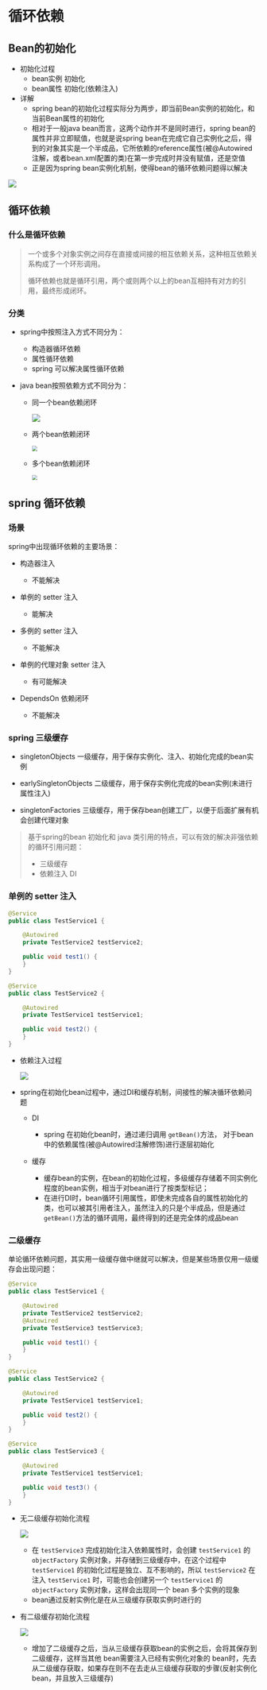 # 循环依赖

## Bean的初始化

* 初始化过程
  * bean实例 初始化
  * bean属性 初始化(依赖注入)
* 详解
  * spring bean的初始化过程实际分为两步，即当前Bean实例的初始化，和当前Bean属性的初始化
  * 相对于一般java bean而言，这两个动作并不是同时进行，spring bean的属性并非立即赋值，也就是说spring bean在完成它自己实例化之后，得到的对象其实是一个半成品，它所依赖的reference属性(被@Autowired注解，或者bean.xml配置的类)在第一步完成时并没有赋值，还是空值
  * 正是因为spring bean实例化机制，使得bean的循环依赖问题得以解决

![](https://raw.githubusercontent.com/jinminer/docs/master/spring-framework/spring-on-trip/spring-circular-reference/1.0-spring-bean-init-step.png)



## 循环依赖

### 什么是循环依赖

> 一个或多个对象实例之间存在直接或间接的相互依赖关系，这种相互依赖关系构成了一个环形调用。
>
> 循环依赖也就是循环引用，两个或则两个以上的bean互相持有对方的引用，最终形成闭环。

### 分类

* spring中按照注入方式不同分为：
  * 构造器循环依赖
  * 属性循环依赖
  * spring 可以解决属性循环依赖

* java bean按照依赖方式不同分为：

  * 同一个bean依赖闭环

    ![](https://raw.githubusercontent.com/jinminer/docs/master/spring-framework/spring-on-trip/spring-circular-reference/1.1-bean-circular-reference-1.png)

  * 两个bean依赖闭环

    <img src="https://raw.githubusercontent.com/jinminer/docs/master/spring-framework/spring-on-trip/spring-circular-reference/1.2-bean-circular-reference-2.jpg" style="zoom: 67%;" />

  * 多个bean依赖闭环

    <img src="https://raw.githubusercontent.com/jinminer/docs/master/spring-framework/spring-on-trip/spring-circular-reference/1.3-bean-circular-reference-3.jpg" style="zoom:67%;" />



## spring 循环依赖

### 场景

spring中出现循环依赖的主要场景：

* 构造器注入
  * 不能解决
* 单例的 setter 注入
  * 能解决
* 多例的 setter 注入
  * 不能解决
* 单例的代理对象 setter 注入
  * 有可能解决

* DependsOn 依赖闭环
  * 不能解决

### spring 三级缓存

* singletonObjects 一级缓存，用于保存实例化、注入、初始化完成的bean实例

* earlySingletonObjects 二级缓存，用于保存实例化完成的bean实例(未进行属性注入)

* singletonFactories 三级缓存，用于保存bean创建工厂，以便于后面扩展有机会创建代理对象

> 基于spring的bean 初始化和 java 类引用的特点，可以有效的解决非强依赖的循环引用问题：
>
> * 三级缓存
> * 依赖注入 DI





### 单例的 setter 注入

```java
@Service
public class TestService1 {

    @Autowired
    private TestService2 testService2;

    public void test1() {
    }
}

@Service
public class TestService2 {

    @Autowired
    private TestService1 testService1;

    public void test2() {
    }
}
```

* 依赖注入过程

  ![](https://raw.githubusercontent.com/jinminer/docs/master/spring-framework/spring-on-trip/spring-circular-reference/1.4-spring-bean-di-process-4.jpg)

* spring在初始化bean过程中，通过DI和缓存机制，间接性的解决循环依赖问题

  * DI 

    * spring 在初始化bean时，通过递归调用 `getBean()`方法， 对于bean中的依赖属性(被@Autowired注解修饰)进行逐层初始化

  * 缓存

    * 缓存bean的实例，在bean的初始化过程，多级缓存存储着不同实例化程度的bean实例，相当于对bean进行了按类型标记；
    * 在进行DI时，bean循环引用属性，即使未完成各自的属性初始化的类，也可以被其引用者注入，虽然注入的只是个半成品，但是通过 `getBean()`方法的循环调用，最终得到的还是完全体的成品bean

    

### 二级缓存

单论循环依赖问题，其实用一级缓存做中继就可以解决，但是某些场景仅用一级缓存会出现问题：

```java
@Service
public class TestService1 {

    @Autowired
    private TestService2 testService2;
    @Autowired
    private TestService3 testService3;

    public void test1() {
    }
}

@Service
public class TestService2 {

    @Autowired
    private TestService1 testService1;

    public void test2() {
    }
}

@Service
public class TestService3 {

    @Autowired
    private TestService1 testService1;

    public void test3() {
    }
}
```



* 无二级缓存初始化流程

  ![](https://raw.githubusercontent.com/jinminer/docs/master/spring-framework/spring-on-trip/spring-circular-reference/1.5-spring-bean-cache-1.png)

  * 在 `testService3` 完成初始化注入依赖属性时，会创建 `testService1` 的 `objectFactory` 实例对象，并存储到三级缓存中，在这个过程中 `testService1` 的初始化过程是独立、互不影响的，所以 `testService2` 在注入 `testService1` 时，可能也会创建另一个  `testService1` 的 `objectFactory` 实例对象，这样会出现同一个 bean 多个实例的现象
  * bean通过反射实例化是在从三级缓存获取实例时进行的

* 有二级缓存初始化流程

  ![](https://raw.githubusercontent.com/jinminer/docs/master/spring-framework/spring-on-trip/spring-circular-reference/1.5-spring-bean-cache-2.png)

  * 增加了二级缓存之后，当从三级缓存获取bean的实例之后，会将其保存到二级缓存，这样当其他 bean需要注入已经有实例化对象的 bean时，先去从二级缓存获取，如果存在则不在去走从三级缓存获取的步骤(反射实例化bean，并且放入三级缓存)













































